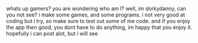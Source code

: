 whats up gamers? 
you are wondering who am I?
well, im dorkydanny, can you not see?
i make some games, and some programs.
i not very good at coding but i try, so make sure to test out some of me code.
and if you enjoy the app then good, you dont have to do anything, im happy that you enjoy it.
hopefully i can post alot, but i will see
